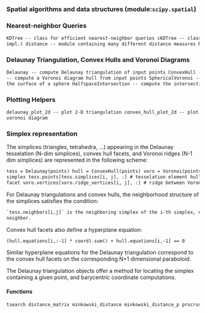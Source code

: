 ### Spatial algorithms and data structures (module:`scipy.spatial`)

### Nearest-neighbor Queries

```html
KDTree -- class for efficient nearest-neighbor queries cKDTree -- class for efficient nearest-neighbor queries (faster
impl.) distance -- module containing many different distance measures Rectangle
```

### Delaunay Triangulation, Convex Hulls and Voronoi Diagrams

```html
Delaunay -- compute Delaunay triangulation of input points ConvexHull -- compute a convex hull for input points Voronoi
-- compute a Voronoi diagram hull from input points SphericalVoronoi -- compute a Voronoi diagram from input points on
the surface of a sphere HalfspaceIntersection -- compute the intersection points of input halfspaces
```

### Plotting Helpers

```html
delaunay_plot_2d -- plot 2-D triangulation convex_hull_plot_2d -- plot 2-D convex hull voronoi_plot_2d -- plot 2-D
voronoi diagram
```

### Simplex representation

The simplices (triangles, tetrahedra, ...) appearing in the Delaunay
tesselation (N-dim simplices), convex hull facets, and Voronoi ridges
(N-1 dim simplices) are represented in the following scheme:

```html
tess = Delaunay(points) hull = ConvexHull(points) voro = Voronoi(points) # coordinates of the j-th vertex of the i-th
simplex tess.points[tess.simplices[i, j], :] # tesselation element hull.points[hull.simplices[i, j], :] # convex hull
facet voro.vertices[voro.ridge_vertices[i, j], :] # ridge between Voronoi cells
```

For Delaunay triangulations and convex hulls, the neighborhood
structure of the simplices satisfies the condition:

```html
`tess.neighbors[i,j]` is the neighboring simplex of the i-th simplex, opposite to the j-vertex. It is -1 in case of no
neighbor.
```

Convex hull facets also define a hyperplane equation:

```html
(hull.equations[i,:-1] * coord).sum() + hull.equations[i,-1] == 0
```

Similar hyperplane equations for the Delaunay triangulation correspond
to the convex hull facets on the corresponding N+1 dimensional
paraboloid.

The Delaunay triangulation objects offer a method for locating the
simplex containing a given point, and barycentric coordinate
computations.

#### Functions

```html
tsearch distance_matrix minkowski_distance minkowski_distance_p procrustes
```
